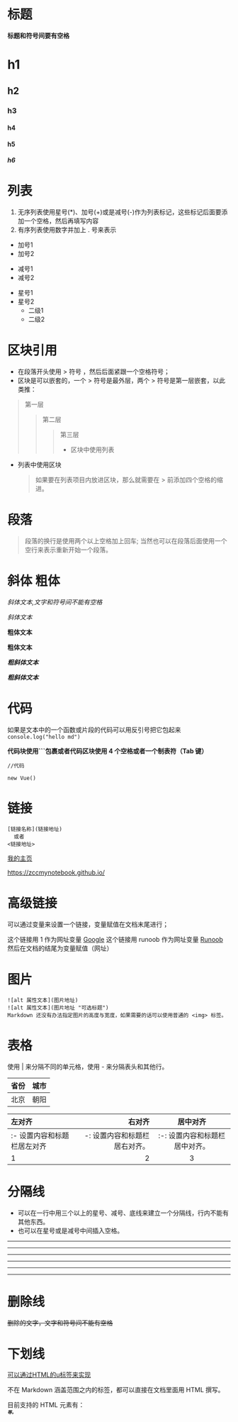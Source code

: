 # 标题
**标题和符号间要有空格**

# h1
## h2
### h3
#### h4
#### h5
##### h6  

# 列表
1. 无序列表使用星号(*)、加号(+)或是减号(-)作为列表标记，这些标记后面要添加一个空格，然后再填写内容
2. 有序列表使用数字并加上 . 号来表示


+ 加号1
+ 加号2
- 减号1
- 减号2
* 星号1
* 星号2
    + 二级1
    + 二级2

# 区块引用
- 在段落开头使用 > 符号 ，然后后面紧跟一个空格符号；
- 区块是可以嵌套的，一个 > 符号是最外层，两个 > 符号是第一层嵌套，以此类推：

> 第一层
>> 第二层
>>> 第三层
>>> - 区块中使用列表


- 列表中使用区块
    > 如果要在列表项目内放进区块，那么就需要在 > 前添加四个空格的缩进。


# 段落  
> 段落的换行是使用两个以上空格加上回车;
当然也可以在段落后面使用一个空行来表示重新开始一个段落。

# 斜体 粗体

*斜体文本,文字和符号间不能有空格*

_斜体文本_

**粗体文本**

__粗体文本__

***粗斜体文本***

___粗斜体文本___

# 代码

如果是文本中的一个函数或片段的代码可以用反引号把它包起来`console.log("hello md")`

**代码块使用```包裹或者代码区块使用 4 个空格或者一个制表符（Tab 键）**
```
//代码
```

    new Vue()

# 链接

    [链接名称](链接地址)
      或者
    <链接地址>

[我的主页](https://zccmynotebook.github.io/)

<https://zccmynotebook.github.io/>

# 高级链接
可以通过变量来设置一个链接，变量赋值在文档末尾进行；

这个链接用 1 作为网址变量 [Google][1]
这个链接用 runoob 作为网址变量 [Runoob][runoob]
然后在文档的结尾为变量赋值（网址）


[1]: http://www.google.com/
[runoob]: http://www.runoob.com/

# 图片
```
![alt 属性文本](图片地址)
![alt 属性文本](图片地址 "可选标题")
Markdown 还没有办法指定图片的高度与宽度，如果需要的话可以使用普通的 <img> 标签。

```


# 表格
使用 | 来分隔不同的单元格，使用 - 来分隔表头和其他行。

省份 | 城市
 --- | -| 
| 北京 | 朝阳

 左对齐 | 右对齐 | 居中对齐 |
 :--- | -: | :--:|
:- 设置内容和标题栏居左对齐 |  -: 设置内容和标题栏居右对齐。| :-: 设置内容和标题栏居中对齐。 |
| 1 | 2|3|

# 分隔线  
- 可以在一行中用三个以上的星号、减号、底线来建立一个分隔线，行内不能有其他东西。
- 也可以在星号或是减号中间插入空格。

***

* * *

---

- - - 

___

_ _ _

# 删除线

~~删除的文字，文字和符号间不能有空格~~

# 下划线
<u>可以通过HTML的u标签来实现</u>


不在 Markdown 涵盖范围之内的标签，都可以直接在文档里面用 HTML 撰写。

目前支持的 HTML 元素有：<kbd> <b> <i> <em> <sup> <sub> <br>等。
